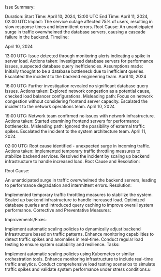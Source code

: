 Isse Summary:

Duration:
Start Time: April 10, 2024, 13:00 UTC
End Time: April 11, 2024, 02:00 UTC
Impact:
The service outage affected 75% of users, resulting in slow response times and intermittent errors.
Root Cause:
An unanticipated surge in traffic overwhelmed the database servers, causing a cascade failure in the backend.
Timeline:

April 10, 2024

13:00 UTC: Issue detected through monitoring alerts indicating a spike in server load.
Actions taken: Investigated database servers for performance issues, suspected database query inefficiencies.
Assumptions made: Initially thought to be a database bottleneck due to inefficient queries.
Escalated the incident to the backend engineering team.
April 10, 2024

16:00 UTC: Further investigation revealed no significant database query issues.
Actions taken: Explored network congestion as a potential cause, checked load balancer configurations.
Misleading path: Focus on network congestion without considering frontend server capacity.
Escalated the incident to the network operations team.
April 10, 2024

19:00 UTC: Network team confirmed no issues with network infrastructure.
Actions taken: Started examining frontend servers for performance bottlenecks.
Misleading path: Ignored the possibility of external traffic spikes.
Escalated the incident to the system architecture team.
April 11, 2024

02:00 UTC: Root cause identified - unexpected surge in incoming traffic.
Actions taken: Implemented temporary traffic throttling measures to stabilize backend services.
Resolved the incident by scaling up backend infrastructure to handle increased load.
Root Cause and Resolution:

Root Cause:

An unanticipated surge in traffic overwhelmed the backend servers, leading to performance degradation and intermittent errors.
Resolution:

Implemented temporary traffic throttling measures to stabilize the system.
Scaled up backend infrastructure to handle increased load.
Optimized database queries and introduced query caching to improve overall system performance.
Corrective and Preventative Measures:

Improvements/Fixes:

Implement automatic scaling policies to dynamically adjust backend infrastructure based on traffic patterns.
Enhance monitoring capabilities to detect traffic spikes and anomalies in real-time.
Conduct regular load testing to ensure system scalability and resilience.
Tasks:

Implement automatic scaling policies using Kubernetes or similar orchestration tools.
Enhance monitoring infrastructure to include real-time traffic analytics.
Conduct comprehensive load testing scenarios to simulate traffic spikes and validate system performance under stress conditions.u
